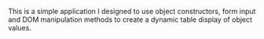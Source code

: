 This is a simple application I designed to use object constructors, form input and DOM manipulation methods to create a dynamic table display of object values.

